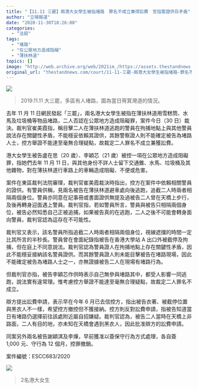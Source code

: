 ```yaml
---
title: "【11.11 三罷】兩港大女學生被指堵路　罪名不成立兼得訟費　官指警證供存矛盾"
author: "立場報道"
date: "2020-11-30T18:26:00"
categories:
  - "法庭"
tags:
  - "堵路"
  - "在公眾地方造成阻礙"
  - "薄扶林道"
topics: []
image: "http://web.archive.org/web/2021im_/https://assets.thestandnews.com/media/photos/70456101_2605463222872615_5431790236684255232_n_APHAu_1200x0_URCLE.png"
original_url: "thestandnews.com/court/11-11-三罷-兩港大女學生被指堵路-罪名不成立兼得訟費-官指警證供存矛盾"
---
```

![](http://web.archive.org/web/2021im_/https://assets.thestandnews.com/media/photos/70456101_2605463222872615_5431790236684255232_n_APHAu_1200x0_URCLE.png)
> 2019.11.11 大三罷，多區有人堵路，圖為當日筲箕灣道的情況。

去年 11 月 11 日網民發起「三罷」，兩名港大女學生被指在薄扶林道用雪糕筒、水馬及垃圾桶等物品堵路，二人否認在公眾地方造成阻礙罪，案件今日（30 日）裁決。裁判官崔美霞指，稱目擊二人在薄扶林道逃跑的警員在拘捕地點上與其他警員說法存在關鍵性矛盾，不能穩妥依賴其證供，其餘警察證人則不能確定被告為堵路人士，控方舉證不能達至毫無合理疑點，故裁定二人罪名不成立兼獲訟費。

港大女學生被告盧在思（20 歲）、李穎芯（21 歲）被控一項在公眾地方造成阻礙罪，指她們去年 11 月 11 日，與其他身份不詳人士留下交通錐、水馬、垃圾桶及其他雜物，對在薄扶林道行車路上的車輛造成阻礙、不便或危害。

案件在東區裁判法院審理，裁判官崔美霞裁決時指出，控方在案件中依賴相關警員的證供。有警員供稱，見兩名被告在薄扶林道避車處向後逃跑，追截二人時兩者相隔兩個身位。警員亦同意在記事冊或書面證供無提及過被告二人曾在天橋上步行，及後再轉身迎面遇上警員。裁判官指，若如警員所言，警員與被告只相隔兩個身位，被告必然知悉自己正被追捕，如果被告真的在逃跑，二人之後不可能會轉身面向警員，裁判官認為這存在不可能性。

裁判官又表示，該名警員所指追截二人時兩者相隔兩個身位，視線遮擋的時間一定比其所言的半秒長。警員曾在會面紀錄指被告在香港大學站 A 出口外被截停及拘捕，但在庭上不同意說法。裁判官認為警員證人在拘捕地點上存在關鍵性矛盾，因此不能穩妥接納該名警員證供。而其餘警員證人則未能目擊被告在堵路現場，因此不能確定被告為堵路人士之一，亦無證據被告二人在現場有堵路行為。

但裁判官亦指，被告李穎芯作供時表示自己無參與堵路其中，都受人影響一同逃跑，說法實有違常理。惟考慮控方舉證不能達至毫無合理疑點，故裁定二人罪名不成立。

辯方提出訟費申請，表示早在今年 6 月已去信控方，指出被告衣著、被截停位置與黑衣人不一樣，希望控方撤控但不獲接納。控方則反對訟費申請，指被告知道當日有堵路仍選擇前往該處附近屬自招嫌疑。裁判官認為，被告二人當時在天橋上非路面，二人有目的地，亦未知在天橋會遇到黑衣人，因此批准辯方的訟費申請。

同案另外兩名被告謝穎淇及李燁，早前獲准以簽保守行為方式處理，各自簽 1,000 元、守行為 12 個月，控罪撤銷。

案件編號：ESCC683/2020

![](http://web.archive.org/web/2021im_/https://assets.thestandnews.com/media/photos/Untitled-2_Zg9SW_o3Bw7Mm.png)
> 2名港大女生